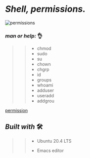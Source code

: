 # **_Shell, permissions._**


![permissions](https://user-images.githubusercontent.com/85587286/160503628-d9841c86-358d-44f8-ac76-d58a6d326487.png)

### **_man or help:_** 👌

>> * chmod
>> * sudo
>> * su
>> * chown
>> * chgrp
>> * id
>> * groups
>> * whoami
>> * adduser
>> * useradd
>> * addgrou

[permission](http://linuxcommand.org/lc3_lts0090.php)
 

## *_Built with_* 🛠️


>> * Ubuntu 20.4 LTS
>>
>> * Emacs editor
